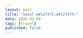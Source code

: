 ```yaml
---
layout: post
title: "Seoul &#127472;&#127479;"
date: 2020-02-09
tags: [travel]
published: false
---
```

